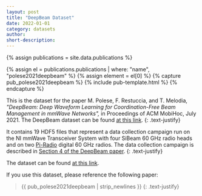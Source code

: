 ```yaml
---
layout: post
title: "DeepBeam Dataset"
date: 2022-01-01
category: datasets
author:
short-description:
---
```


{% assign publications = site.data.publications %}

{% assign el = publications.publications | where: "name", "polese2021deepbeam" %}
{% assign element = el[0] %}
{% capture pub_polese2021deepbeam %}
{% include pub-template.html %}
{% endcapture %}

This is the dataset for the paper M. Polese, F. Restuccia, and T. Melodia, <i>"DeepBeam: Deep Waveform Learning for Coordination-Free Beam Management in mmWave Networks",</i> in Proceedings of ACM MobiHoc, July 2021.
The DeepBeam dataset can be found <a href="http://hdl.handle.net/2047/D20409451" target="_blank">at this link</a>.
{: .text-justify}

It contains 19 HDF5 files that represent a data collection campaign run on the NI mmWave Transceiver System with four SiBeam 60 GHz radio heads and on two [Pi-Radio](https://www.pi-rad.io) digital 60 GHz radios. The data collection campaign is described in [Section 4 of the DeepBeam paper](https://arxiv.org/pdf/2012.14350.pdf).
{: .text-justify}

The dataset can be found <a href="http://hdl.handle.net/2047/D20409451" target="_blank">at this link</a>.

If you use this dataset, please reference the following paper:

> {{ pub_polese2021deepbeam | strip_newlines }}
> {: .text-justify}